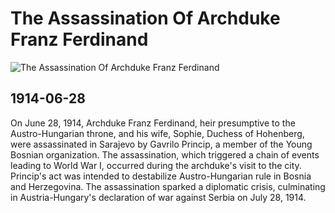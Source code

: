 # The Assassination Of Archduke Franz Ferdinand

![The Assassination Of Archduke Franz Ferdinand](https://res.cloudinary.com/aenetworks/image/upload/c_fill,ar_2,w_3840,h_1920,g_auto/dpr_auto/f_auto/q_auto:eco/v1/outbreak-of-world-war-i-gettyimages-506127736?_a=BAVAZGDX0)

## 1914-06-28

On June 28, 1914, Archduke Franz Ferdinand, heir presumptive to the Austro-Hungarian throne, and his wife, Sophie, Duchess of Hohenberg, were assassinated in Sarajevo by Gavrilo Princip, a member of the Young Bosnian organization.  The assassination, which triggered a chain of events leading to World War I, occurred during the archduke's visit to the city. Princip's act was intended to destabilize Austro-Hungarian rule in Bosnia and Herzegovina.  The assassination sparked a diplomatic crisis, culminating in Austria-Hungary's declaration of war against Serbia on July 28, 1914.